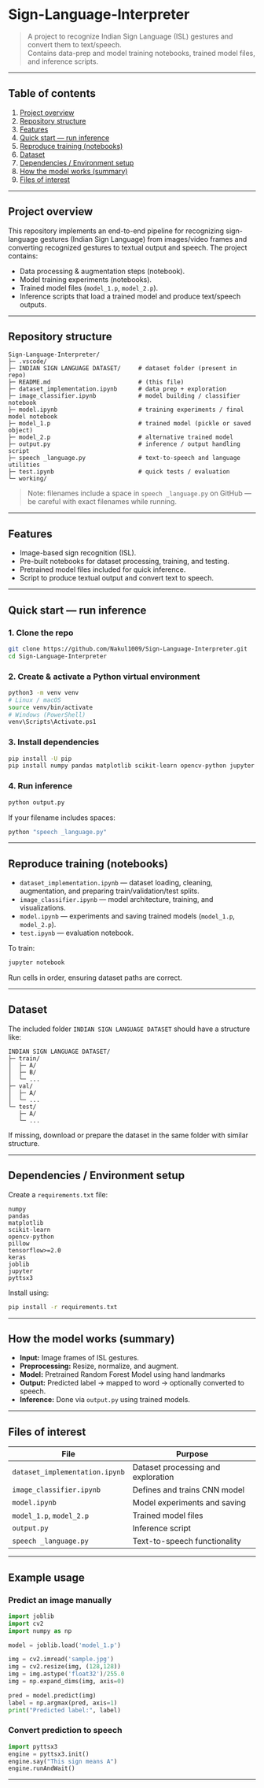 
# Sign-Language-Interpreter

> A project to recognize Indian Sign Language (ISL) gestures and convert them to text/speech.  
> Contains data-prep and model training notebooks, trained model files, and inference scripts.

---

## Table of contents

1. [Project overview](#project-overview)  
2. [Repository structure](#repository-structure)  
3. [Features](#features)  
4. [Quick start — run inference](#quick-start---run-inference)  
5. [Reproduce training (notebooks)](#reproduce-training-notebooks)  
6. [Dataset](#dataset)  
7. [Dependencies / Environment setup](#dependencies--environment-setup)  
8. [How the model works (summary)](#how-the-model-works-summary)  
9. [Files of interest](#files-of-interest)  


---

## Project overview

This repository implements an end-to-end pipeline for recognizing sign-language gestures (Indian Sign Language) from images/video frames and converting recognized gestures to textual output and speech. The project contains:

- Data processing & augmentation steps (notebook).
- Model training experiments (notebooks).
- Trained model files (`model_1.p`, `model_2.p`).
- Inference scripts that load a trained model and produce text/speech outputs.

---

## Repository structure

```
Sign-Language-Interpreter/
├─ .vscode/
├─ INDIAN SIGN LANGUAGE DATASET/     # dataset folder (present in repo)
├─ README.md                         # (this file)
├─ dataset_implementation.ipynb      # data prep + exploration
├─ image_classifier.ipynb            # model building / classifier notebook
├─ model.ipynb                       # training experiments / final model notebook
├─ model_1.p                         # trained model (pickle or saved object)
├─ model_2.p                         # alternative trained model
├─ output.py                         # inference / output handling script
├─ speech _language.py               # text-to-speech and language utilities
├─ test.ipynb                        # quick tests / evaluation
└─ working/
```

> Note: filenames include a space in `speech _language.py` on GitHub — be careful with exact filenames while running.

---

## Features

- Image-based sign recognition (ISL).
- Pre-built notebooks for dataset processing, training, and testing.
- Pretrained model files included for quick inference.
- Script to produce textual output and convert text to speech.

---

## Quick start — run inference

### 1. Clone the repo
```bash
git clone https://github.com/Nakul1009/Sign-Language-Interpreter.git
cd Sign-Language-Interpreter
```

### 2. Create & activate a Python virtual environment
```bash
python3 -m venv venv
# Linux / macOS
source venv/bin/activate
# Windows (PowerShell)
venv\Scripts\Activate.ps1
```

### 3. Install dependencies
```bash
pip install -U pip
pip install numpy pandas matplotlib scikit-learn opencv-python jupyter notebook pillow tensorflow keras joblib pyttsx3
```

### 4. Run inference
```bash
python output.py
```

If your filename includes spaces:
```bash
python "speech _language.py"
```

---

## Reproduce training (notebooks)

- `dataset_implementation.ipynb` — dataset loading, cleaning, augmentation, and preparing train/validation/test splits.  
- `image_classifier.ipynb` — model architecture, training, and visualizations.  
- `model.ipynb` — experiments and saving trained models (`model_1.p`, `model_2.p`).  
- `test.ipynb` — evaluation notebook.

To train:
```bash
jupyter notebook
```
Run cells in order, ensuring dataset paths are correct.

---

## Dataset

The included folder `INDIAN SIGN LANGUAGE DATASET` should have a structure like:

```
INDIAN SIGN LANGUAGE DATASET/
├─ train/
│  ├─ A/
│  ├─ B/
│  └─ ...
├─ val/
│  ├─ A/
│  └─ ...
└─ test/
   ├─ A/
   └─ ...
```

If missing, download or prepare the dataset in the same folder with similar structure.

---

## Dependencies / Environment setup

Create a `requirements.txt` file:

```
numpy
pandas
matplotlib
scikit-learn
opencv-python
pillow
tensorflow>=2.0
keras
joblib
jupyter
pyttsx3
```

Install using:
```bash
pip install -r requirements.txt
```

---

## How the model works (summary)

- **Input:** Image frames of ISL gestures.  
- **Preprocessing:** Resize, normalize, and augment.  
- **Model:** Pretrained Random Forest Model using hand landmarks
- **Output:** Predicted label → mapped to word → optionally converted to speech.  
- **Inference:** Done via `output.py` using trained models.

---

## Files of interest

| File | Purpose |
|------|----------|
| `dataset_implementation.ipynb` | Dataset processing and exploration |
| `image_classifier.ipynb` | Defines and trains CNN model |
| `model.ipynb` | Model experiments and saving |
| `model_1.p`, `model_2.p` | Trained model files |
| `output.py` | Inference script |
| `speech _language.py` | Text-to-speech functionality |

---

## Example usage

### Predict an image manually
```python
import joblib
import cv2
import numpy as np

model = joblib.load('model_1.p')

img = cv2.imread('sample.jpg')
img = cv2.resize(img, (128,128))
img = img.astype('float32')/255.0
img = np.expand_dims(img, axis=0)

pred = model.predict(img)
label = np.argmax(pred, axis=1)
print("Predicted label:", label)
```

### Convert prediction to speech
```python
import pyttsx3
engine = pyttsx3.init()
engine.say("This sign means A")
engine.runAndWait()
```

---


